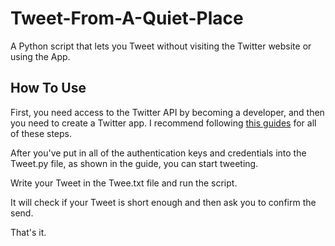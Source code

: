 # Tweet-From-A-Quiet-Place
A Python script that lets you Tweet without visiting the Twitter website or using the App.

## How To Use
First, you need access to the Twitter API by becoming a developer, and then you need to create a Twitter app. I recommend following [this guides](https://realpython.com/twitter-bot-python-tweepy/) for all of these steps.

After you've put in all of the authentication keys and credentials into the Tweet.py file, as shown in the guide, you can start tweeting.

Write your Tweet in the Twee.txt file and run the script.

It will check if your Tweet is short enough and then ask you to confirm the send. 

That's it.
